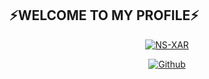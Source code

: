## ⚡WELCOME TO MY PROFILE⚡

<p align="center">
<a href="https://github.com/NS-XAR"><img title="NS-XAR" src="https://github-readme-stats.vercel.app/api?username=NS-XAR&show_icons=true&include_all_commits=true&theme=chartreuse-dark&cache_seconds=3200"></a>
</p>


<p align="center">
<a href="https://github.com/NS-XAR"><img title="Github" src="https://img.shields.io/badge/Github-NS--XAR-blue?style=for-the-badge&logo=github"></a>
</p>
